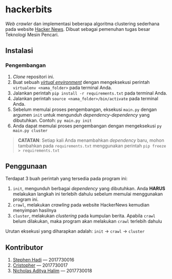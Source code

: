 # hackerbits

_Web crawler_ dan implementasi beberapa algoritma clustering sederhana pada website [Hacker News](https://news.ycombinator.com/). Dibuat sebagai pemenuhan tugas besar Teknologi Mesin Pencari.

## Instalasi

### Pengembangan

1. _Clone_ repositori ini.
2. Buat sebuah [_virtual environment_](https://packaging.python.org/guides/installing-using-pip-and-virtual-environments/) dengan mengeksekusi perintah `virtualenv <nama_folder>` pada terminal Anda.
3. Jalankan perintah `pip install -r requirements.txt` pada terminal Anda.
4. Jalankan perintah `source <nama_folder>/bin/activate` pada terminal Anda.
5. Sebelum memulai proses pengembangan, eksekusi `main.py` dengan argumen `init` untuk mengunduh _dependency-dependency_ yang dibutuhkan. Contoh: `py main.py init`
6. Anda dapat memulai proses pengembangan dengan mengeksekusi `py main.py cluster`

> **CATATAN**: Setiap kali Anda menambahkan _dependency_ baru, mohon tambahkan pada `requirements.txt` menggunakan perintah `pip freeze > requirements.txt`

## Penggunaan

Terdapat 3 buah perintah yang tersedia pada program ini:

1. `init`, mengunduh berbagai _dependency_ yang dibutuhkan. Anda **HARUS** melakukan langkah ini terlebih dahulu sebelum memulai menggunakan program ini.
2. `crawl`, melakukan _crawling_ pada website HackerNews kemudian menyimpan hasilnya
3. `cluster`, melakukan _clustering_ pada kumpulan berita. Apabila `crawl` belum dilakukan, maka program akan melakukan `crawl` terlebih dahulu

Urutan eksekusi yang diharapkan adalah: `init` -> `crawl` -> `cluster`

## Kontributor

1. [Stephen Hadi](https://github.com/stephenhadi) — 2017730016
2. [Cristopher](https://github.com/Namchee) —  2017730017
3. [Nicholas Aditya Halim](https://github.com/athlonneo) — 2017730018
